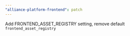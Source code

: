 ```yaml
---
"alliance-platform-frontend": patch
---
```


Add FRONTEND_ASSET_REGISTRY setting, remove default `frontend_asset_registry`
